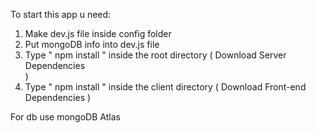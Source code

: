To start this app u need:

1) Make dev.js file inside config folder <br />
2) Put mongoDB info into dev.js file<br />
3) Type " npm install " inside the root directory ( Download Server Dependencies <br />)
4) Type " npm install " inside the client directory ( Download Front-end Dependencies )<br />

For db use mongoDB Atlas
